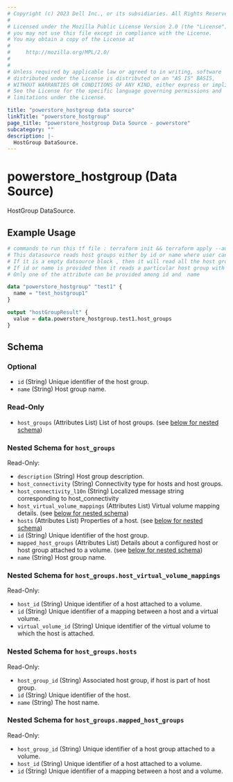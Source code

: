 ```yaml
---
# Copyright (c) 2023 Dell Inc., or its subsidiaries. All Rights Reserved.
# 
# Licensed under the Mozilla Public License Version 2.0 (the "License");
# you may not use this file except in compliance with the License.
# You may obtain a copy of the License at
# 
#     http://mozilla.org/MPL/2.0/
# 
# 
# Unless required by applicable law or agreed to in writing, software
# distributed under the License is distributed on an "AS IS" BASIS,
# WITHOUT WARRANTIES OR CONDITIONS OF ANY KIND, either express or implied.
# See the License for the specific language governing permissions and
# limitations under the License.

title: "powerstore_hostgroup data source"
linkTitle: "powerstore_hostgroup"
page_title: "powerstore_hostgroup Data Source - powerstore"
subcategory: ""
description: |-
  HostGroup DataSource.
---
```


# powerstore_hostgroup (Data Source)

HostGroup DataSource.

## Example Usage

```terraform
# commands to run this tf file : terraform init && terraform apply --auto-approve
# This datasource reads host groups either by id or name where user can provide a value to any one of them
# If it is a empty datsource block , then it will read all the host groups
# If id or name is provided then it reads a particular host group with that id or name
# Only one of the attribute can be provided among id and  name 

data "powerstore_hostgroup" "test1" {
  name = "test_hostgroup1"
}

output "hostGroupResult" {
  value = data.powerstore_hostgroup.test1.host_groups
}
```

<!-- schema generated by tfplugindocs -->
## Schema

### Optional

- `id` (String) Unique identifier of the host group.
- `name` (String) Host group name.

### Read-Only

- `host_groups` (Attributes List) List of host groups. (see [below for nested schema](#nestedatt--host_groups))

<a id="nestedatt--host_groups"></a>
### Nested Schema for `host_groups`

Read-Only:

- `description` (String) Host group description.
- `host_connectivity` (String) Connectivity type for hosts and host groups.
- `host_connectivity_l10n` (String) Localized message string corresponding to host_connectivity
- `host_virtual_volume_mappings` (Attributes List) Virtual volume mapping details. (see [below for nested schema](#nestedatt--host_groups--host_virtual_volume_mappings))
- `hosts` (Attributes List) Properties of a host. (see [below for nested schema](#nestedatt--host_groups--hosts))
- `id` (String) Unique identifier of the host group.
- `mapped_host_groups` (Attributes List) Details about a configured host or host group attached to a volume. (see [below for nested schema](#nestedatt--host_groups--mapped_host_groups))
- `name` (String) Host group name.

<a id="nestedatt--host_groups--host_virtual_volume_mappings"></a>
### Nested Schema for `host_groups.host_virtual_volume_mappings`

Read-Only:

- `host_id` (String) Unique identifier of a host attached to a volume.
- `id` (String) Unique identifier of a mapping between a host and a virtual volume.
- `virtual_volume_id` (String) Unique identifier of the virtual volume to which the host is attached.


<a id="nestedatt--host_groups--hosts"></a>
### Nested Schema for `host_groups.hosts`

Read-Only:

- `host_group_id` (String) Associated host group, if host is part of host group.
- `id` (String) Unique identifier of the host.
- `name` (String) The host name.


<a id="nestedatt--host_groups--mapped_host_groups"></a>
### Nested Schema for `host_groups.mapped_host_groups`

Read-Only:

- `host_group_id` (String) Unique identifier of a host group attached to a volume.
- `host_id` (String) Unique identifier of a host attached to a volume.
- `id` (String) Unique identifier of a mapping between a host and a volume.